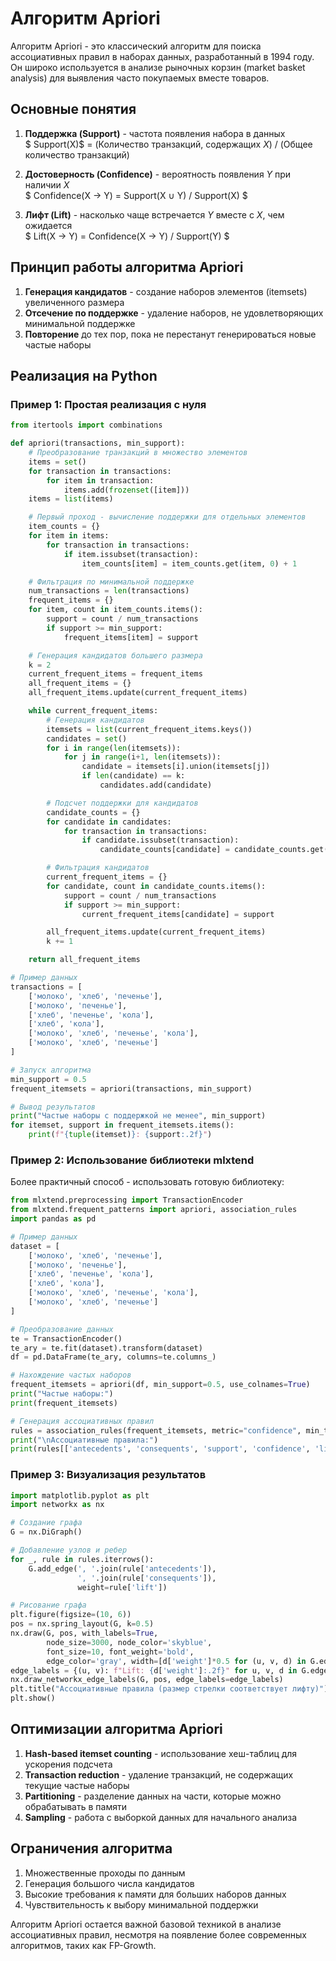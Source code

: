 # Алгоритм Apriori

Алгоритм Apriori - это классический алгоритм для поиска ассоциативных правил в наборах данных, разработанный в 1994 году. Он широко используется в анализе рыночных корзин (market basket analysis) для выявления часто покупаемых вместе товаров.

## Основные понятия

1. **Поддержка (Support)** - частота появления набора в данных  
   $ Support(X)$ = (Количество транзакций, содержащих $X$) / (Общее количество транзакций) 

2. **Достоверность (Confidence)** - вероятность появления $Y$ при наличии $X$  
   $ Confidence(X → Y) = Support(X ∪ Y) / Support(X) $

3. **Лифт (Lift)** - насколько чаще встречается $Y$ вместе с $X$, чем ожидается  
   $ Lift(X → Y) = Confidence(X → Y) / Support(Y) $

## Принцип работы алгоритма Apriori

1. **Генерация кандидатов** - создание наборов элементов (itemsets) увеличенного размера
2. **Отсечение по поддержке** - удаление наборов, не удовлетворяющих минимальной поддержке
3. **Повторение** до тех пор, пока не перестанут генерироваться новые частые наборы

## Реализация на Python

### Пример 1: Простая реализация с нуля

```python
from itertools import combinations

def apriori(transactions, min_support):
    # Преобразование транзакций в множество элементов
    items = set()
    for transaction in transactions:
        for item in transaction:
            items.add(frozenset([item]))
    items = list(items)

    # Первый проход - вычисление поддержки для отдельных элементов
    item_counts = {}
    for item in items:
        for transaction in transactions:
            if item.issubset(transaction):
                item_counts[item] = item_counts.get(item, 0) + 1

    # Фильтрация по минимальной поддержке
    num_transactions = len(transactions)
    frequent_items = {}
    for item, count in item_counts.items():
        support = count / num_transactions
        if support >= min_support:
            frequent_items[item] = support

    # Генерация кандидатов большего размера
    k = 2
    current_frequent_items = frequent_items
    all_frequent_items = {}
    all_frequent_items.update(current_frequent_items)

    while current_frequent_items:
        # Генерация кандидатов
        itemsets = list(current_frequent_items.keys())
        candidates = set()
        for i in range(len(itemsets)):
            for j in range(i+1, len(itemsets)):
                candidate = itemsets[i].union(itemsets[j])
                if len(candidate) == k:
                    candidates.add(candidate)

        # Подсчет поддержки для кандидатов
        candidate_counts = {}
        for candidate in candidates:
            for transaction in transactions:
                if candidate.issubset(transaction):
                    candidate_counts[candidate] = candidate_counts.get(candidate, 0) + 1

        # Фильтрация кандидатов
        current_frequent_items = {}
        for candidate, count in candidate_counts.items():
            support = count / num_transactions
            if support >= min_support:
                current_frequent_items[candidate] = support

        all_frequent_items.update(current_frequent_items)
        k += 1

    return all_frequent_items

# Пример данных
transactions = [
    ['молоко', 'хлеб', 'печенье'],
    ['молоко', 'печенье'],
    ['хлеб', 'печенье', 'кола'],
    ['хлеб', 'кола'],
    ['молоко', 'хлеб', 'печенье', 'кола'],
    ['молоко', 'хлеб', 'печенье']
]

# Запуск алгоритма
min_support = 0.5
frequent_itemsets = apriori(transactions, min_support)

# Вывод результатов
print("Частые наборы с поддержкой не менее", min_support)
for itemset, support in frequent_itemsets.items():
    print(f"{tuple(itemset)}: {support:.2f}")
```

### Пример 2: Использование библиотеки mlxtend

Более практичный способ - использовать готовую библиотеку:

```python
from mlxtend.preprocessing import TransactionEncoder
from mlxtend.frequent_patterns import apriori, association_rules
import pandas as pd

# Пример данных
dataset = [
    ['молоко', 'хлеб', 'печенье'],
    ['молоко', 'печенье'],
    ['хлеб', 'печенье', 'кола'],
    ['хлеб', 'кола'],
    ['молоко', 'хлеб', 'печенье', 'кола'],
    ['молоко', 'хлеб', 'печенье']
]

# Преобразование данных
te = TransactionEncoder()
te_ary = te.fit(dataset).transform(dataset)
df = pd.DataFrame(te_ary, columns=te.columns_)

# Нахождение частых наборов
frequent_itemsets = apriori(df, min_support=0.5, use_colnames=True)
print("Частые наборы:")
print(frequent_itemsets)

# Генерация ассоциативных правил
rules = association_rules(frequent_itemsets, metric="confidence", min_threshold=0.7)
print("\nАссоциативные правила:")
print(rules[['antecedents', 'consequents', 'support', 'confidence', 'lift']])
```

### Пример 3: Визуализация результатов

```python
import matplotlib.pyplot as plt
import networkx as nx

# Создание графа
G = nx.DiGraph()

# Добавление узлов и ребер
for _, rule in rules.iterrows():
    G.add_edge(', '.join(rule['antecedents']),
               ', '.join(rule['consequents']),
               weight=rule['lift'])

# Рисование графа
plt.figure(figsize=(10, 6))
pos = nx.spring_layout(G, k=0.5)
nx.draw(G, pos, with_labels=True,
        node_size=3000, node_color='skyblue',
        font_size=10, font_weight='bold',
        edge_color='gray', width=[d['weight']*0.5 for (u, v, d) in G.edges(data=True)])
edge_labels = {(u, v): f"Lift: {d['weight']:.2f}" for u, v, d in G.edges(data=True)}
nx.draw_networkx_edge_labels(G, pos, edge_labels=edge_labels)
plt.title("Ассоциативные правила (размер стрелки соответствует лифту)")
plt.show()
```

## Оптимизации алгоритма Apriori

1. **Hash-based itemset counting** - использование хеш-таблиц для ускорения подсчета
2. **Transaction reduction** - удаление транзакций, не содержащих текущие частые наборы
3. **Partitioning** - разделение данных на части, которые можно обрабатывать в памяти
4. **Sampling** - работа с выборкой данных для начального анализа

## Ограничения алгоритма

1. Множественные проходы по данным
2. Генерация большого числа кандидатов
3. Высокие требования к памяти для больших наборов данных
4. Чувствительность к выбору минимальной поддержки

Алгоритм Apriori остается важной базовой техникой в анализе ассоциативных правил, несмотря на появление более современных алгоритмов, таких как FP-Growth.
